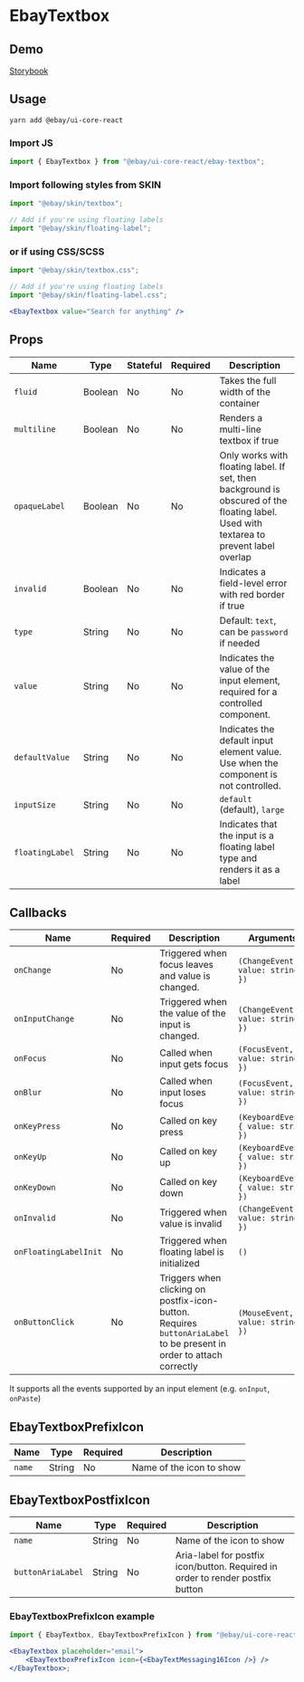 # EbayTextbox

## Demo

[Storybook](https://opensource.ebay.com/ebayui-core-react/main/?path=/story/form-input-ebay-textbox--default-textbox)

## Usage

```
yarn add @ebay/ui-core-react
```

### Import JS

```jsx harmony
import { EbayTextbox } from "@ebay/ui-core-react/ebay-textbox";
```

### Import following styles from SKIN

```jsx harmony
import "@ebay/skin/textbox";

// Add if you're using floating labels
import "@ebay/skin/floating-label";
```

### or if using CSS/SCSS

```jsx
import "@ebay/skin/textbox.css";

// Add if you're using floating labels
import "@ebay/skin/floating-label.css";
```

```jsx harmony
<EbayTextbox value="Search for anything" />
```

## Props

| Name            | Type    | Stateful | Required | Description                                                                                                                            |
| --------------- | ------- | -------- | -------- | -------------------------------------------------------------------------------------------------------------------------------------- |
| `fluid`         | Boolean | No       | No       | Takes the full width of the container                                                                                                  |
| `multiline`     | Boolean | No       | No       | Renders a multi-line textbox if true                                                                                                   |
| `opaqueLabel`   | Boolean | No       | No       | Only works with floating label. If set, then background is obscured of the floating label. Used with textarea to prevent label overlap |
| `invalid`       | Boolean | No       | No       | Indicates a field-level error with red border if true                                                                                  |
| `type`          | String  | No       | No       | Default: `text`, can be `password` if needed                                                                                           |
| `value`         | String  | No       | No       | Indicates the value of the input element, required for a controlled component.                                                         |
| `defaultValue`  | String  | No       | No       | Indicates the default input element value. Use when the component is not controlled.                                                   |
| `inputSize`     | String  | No       | No       | `default` (default), `large`                                                                                                           |
| `floatingLabel` | String  | No       | No       | Indicates that the input is a floating label type and renders it as a label                                                            |

## Callbacks

| Name                  | Required | Description                                                                                                          | Arguments                            |
| --------------------- | -------- | -------------------------------------------------------------------------------------------------------------------- | ------------------------------------ |
| `onChange`            | No       | Triggered when focus leaves and value is changed.                                                                    | `(ChangeEvent, { value: string })`   |
| `onInputChange`       | No       | Triggered when the value of the input is changed.                                                                    | `(ChangeEvent, { value: string })`   |
| `onFocus`             | No       | Called when input gets focus                                                                                         | `(FocusEvent, { value: string })`    |
| `onBlur`              | No       | Called when input loses focus                                                                                        | `(FocusEvent, { value: string })`    |
| `onKeyPress`          | No       | Called on key press                                                                                                  | `(KeyboardEvent, { value: string })` |
| `onKeyUp`             | No       | Called on key up                                                                                                     | `(KeyboardEvent, { value: string })` |
| `onKeyDown`           | No       | Called on key down                                                                                                   | `(KeyboardEvent, { value: string })` |
| `onInvalid`           | No       | Triggered when value is invalid                                                                                      | `(ChangeEvent, { value: string })`   |
| `onFloatingLabelInit` | No       | Triggered when floating label is initialized                                                                         | `()`                                 |
| `onButtonClick`       | No       | Triggers when clicking on postfix-icon-button. Requires `buttonAriaLabel` to be present in order to attach correctly | `(MouseEvent, { value: string })`    |

It supports all the events supported by an input element (e.g. `onInput`, `onPaste`)

## EbayTextboxPrefixIcon

| Name   | Type   | Required | Description              |
| ------ | ------ | -------- | ------------------------ |
| `name` | String | No       | Name of the icon to show |

## EbayTextboxPostfixIcon

| Name              | Type   | Required | Description                                                                    |
| ----------------- | ------ | -------- | ------------------------------------------------------------------------------ |
| `name`            | String | No       | Name of the icon to show                                                       |
| `buttonAriaLabel` | String | No       | Aria-label for postfix icon/button. Required in order to render postfix button |

### EbayTextboxPrefixIcon example

```jsx
import { EbayTextbox, EbayTextboxPrefixIcon } from "@ebay/ui-core-react/ebay-textbox";

<EbayTextbox placeholder="email">
    <EbayTextboxPrefixIcon icon={<EbayTextMessaging16Icon />} />
</EbayTextbox>;
```
